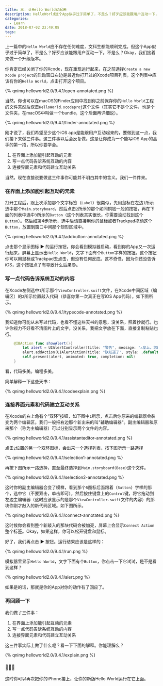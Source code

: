 ```yaml
---
title: 三. 让Hello World动起来
description: HelloWorld这个App似乎过于简单了，不是么？好歹应该能跟用户互动一下，不是么？Okay，我们接着来做一个升级版本。
categories:
  - Learn
date: 2018-07-02 22:49:08
tags:
---
```


<!-- block -->

上一篇中的`Hello World`应不存在任何难度，文科生都能顺利完成。但这个App似乎过于简单了，不是么？好歹应该能跟用户互动一下，不是么？Okay，我们接着来做一个升级版本。
<!-- block -->

你肯定已经关闭了你的Xcode，现在重现运行起来，在之前选择`Create a new Xcode project`的启动窗口右边是最近你打开过的Xcode项目列表，这个列表中应该有你的`Hello World`，点击打开这个项目。

{% qnimg helloworld2.0/9.4.1/open-annotated.png %}

<!-- ![打开](/images/helloworld2.0/9.4.1/open-annotated.png) -->



当然，你也可以在macOS的Finder应用中找到你之前保存你的`Hello World`工程的文件夹然后双击`HelloWorld.xcodeproj`这个文件（其实它不是个文件，也是个文件夹，在macOS中叫做一个bundle，这个后面再详细说）。

{% qnimg helloworld2.0/9.4.1/finder-annotated.png %}

<!-- ![finder](/images/helloworld2.0/9.4.1/finder-annotated.png) -->


刚才说了，我们希望至少这个iOS app是能跟用户互动起来的，要做到这一点，我们接下来做三件事。这三件事以后会反复做，这是让你成为一个能写iOS App的高手的第一招，所以你要学会。

1. 在界面上添加能引起互动的元素
2. 写一点代码告诉系统互动的内容
3. 连接界面元素和代码建立互动关系

当然，现在直接说要做这三件事你可能并不明白其中的含义。我们一件件来。

### 在界面上添加能引起互动的元素

打开工程后，跟上次添加那个文字标签（`Label`）很类似，先用鼠标在左边`1`所示选中那个`Main.storyboard`，然后点击`2`所示的那个如同铜钱一般的按钮，再在下面的列表中选中`3`所示的`Button`（这个列表其实很长，你需要滚动找到这个`Button`）。然后如第4步所示，选中后请直接用你的鼠标或者Trackpad拖动这个`Button`，放置到窗口中间那个矩形区域中。

{% qnimg helloworld2.0/9.4.1/addbutton-annotated.png %}


<!-- ![添加一个按钮](/images/helloworld2.0/9.4.1/addbutton-annotated.png) -->



点击那个显示图标 ▶ 的运行按钮，你会看到模拟器启动，看到你的App又一次运行起来，屏幕上显示出`Hello World`，文字下面有个`Button`字样的按钮。这个按钮你可以用鼠标或Trackpad去点击，但没有任何反应。这不奇怪，因为你还没告诉iOS，这个按钮点了有导致什么后果😨。

### 写一点代码告诉系统互动的内容

在Xcode左侧选中`1`所示那个`ViewController.swift`文件，在Xcode中间区域（编辑区）的`2`所示位置敲入代码（恭喜你第一次真正在写iOS App代码）。如下图所示。

{% qnimg helloworld2.0/9.4.1/typecode-annotated.png %}


<!-- ![敲代码](/images/helloworld2.0/9.4.1/typecode-annotated.png) -->


我知道你可能从未写过代码，也看不懂这些天书的意思，没关系，照着抄就行。也许你视力不好看不清图片上的文字，没关系，我把文字放在下面，直接复制粘贴也行。

```swift
    @IBAction func showAlert(){
        let alert = UIAlertController(title: "警告", message: "⚠️皇上，您的按钮被点啦！", preferredStyle: .alert)
        alert.addAction(UIAlertAction(title: "朕知道了", style: .default, handler: nil))
        self.present(alert, animated: true, completion: nil)
    }
```
看，代码多美。编程多美。

简单解释一下这些天书：

{% qnimg helloworld2.0/9.4.1/codeexplain.png %}

<!-- ![天书奇谈](/images/helloworld2.0/9.4.1/codeexplain.png) -->




### 连接界面元素和代码建立互动关系

在Xcode的右上角有个“双环”按钮，如下图中`1`所示，点击后你原来的编辑器会裂变为两个编辑区。我们一般把右边那个新出来的叫"辅助编辑器"。副主编辑器和原来那个（称为主编辑器）可以分别显示两个文件的内容。

{% qnimg helloworld2.0/9.4.1/assistanteditor-annotated.png %}


<!-- ![副主编辑器](/images/helloworld2.0/9.4.1/assistanteditor-annotated.png) -->

点击`2`位置的另一个双环图标，会出来一个选择列表，按下图所示一路选择

{% qnimg helloworld2.0/9.4.1/selection1-annotated.png %}


<!-- ![选择storyboard文件](/images/helloworld2.0/9.4.1/selection1-annotated.png) -->

再按下图所示一路选择，直至最终选择到`Main.storyboard(Base)`这个文件。

{% qnimg helloworld2.0/9.4.1/selection2-annotated.png %}


<!-- ![选择storyboard文件](/images/helloworld2.0/9.4.1/selection2-annotated.png) -->

这时你的副主编辑器会变了模样，看到那个`B`图标后面跟着（`Button`）字样的那个，选中它（不要双击，单击即可），然后按住键盘上的`Control`键，将它拖动到左边主编辑器（这时应该显示的是那个`ViewController.swift`文件的内容）的那块你刚才敲入的新代码区域。如下图所示。

{% qnimg helloworld2.0/9.4.1/connect-annotated.png %}


<!-- ![建立Connection](/images/helloworld2.0/9.4.1/connect-annotated.png) -->

这时候你会看到整个新敲入的那块代码会被加亮，屏幕上会显示`Connect Action`整个标签。Okay，如果这样，你可以松开键盘和鼠标。

好了，我们再点击 ▶ 按钮。运行结果应该是这样的：


{% qnimg helloworld2.0/9.4.1/run.png %}

<!-- ![运行](/images/helloworld2.0/9.4.1/run.png) -->

模拟器里显示`Hello World`，文字下面有个`Button`，你点击一下它试试，是不是看到这样？

{% qnimg helloworld2.0/9.4.1/alert.png %}


<!-- ![运行](/images/helloworld2.0/9.4.1/alert.png) -->


如果是的话，那就是你的App对你的动作有了回应了。

### 再回顾一下

我们做了三件事：


1. 在界面上添加能引起互动的元素
2. 写一点代码告诉系统互动的内容
3. 连接界面元素和代码建立互动关系

这三件事实际上做了什么呢？看一下下面的解释。你能理解么？

{% qnimg helloworld2.0/9.4.1/explain.png %}

<!-- ![运行原理解释](/images/makeitreal/9.4.1/explain.png) -->


<!-- ![运行](/images/helloworld2.0/9.4.1/explain.png) -->


### 🎉🎉🎉


这时你可以再次把你的iPhone接上，让你的新版Hello World运行在它上面。